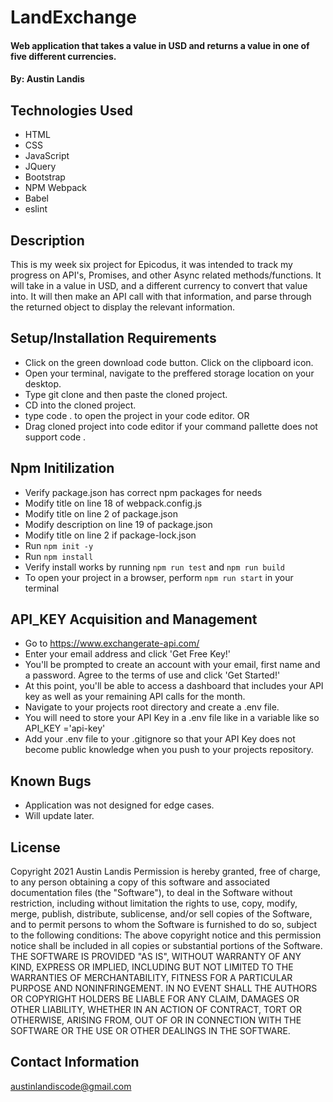 # LandExchange

#### Web application that takes a value in USD and returns a value in one of five different currencies.

#### By: Austin Landis

## Technologies Used

* HTML
* CSS
* JavaScript
* JQuery
* Bootstrap
* NPM Webpack
* Babel
* eslint


## Description
This is my week six project for Epicodus, it was intended to track my progress on API's, Promises, and other Async related methods/functions. It will take in a value in USD, and a different currency to convert that value into. It will then make an API call with that information, and parse through the returned object to display the relevant information.

## Setup/Installation Requirements
* Click on the green download code button. Click on the clipboard icon.
* Open your terminal, navigate to the preffered storage location on your desktop.
* Type git clone and then paste the cloned project.
* CD into the cloned project.
* type code . to open the project in your code editor.
OR
* Drag cloned project into code editor if your command pallette does not support code .

## Npm Initilization
* Verify package.json has correct npm packages for needs
* Modify title on line 18 of webpack.config.js
* Modify title on line 2 of package.json
* Modify description on line 19 of package.json
* Modify title on line 2 if package-lock.json
* Run ```npm init -y```
* Run ```npm install```
* Verify install works by running ```npm run test``` and ```npm run build```
* To open your project in a browser, perform ```npm run start``` in your terminal

## API_KEY Acquisition and Management
* Go to https://www.exchangerate-api.com/
* Enter your email address and click 'Get Free Key!'
* You'll be prompted to create an account with your email, first name and a password. Agree to the terms of use and click 'Get Started!'
* At this point, you'll be able to access a dashboard that includes your API key as well as your remaining API calls for the month.
* Navigate to your projects root directory and create a .env file.
* You will need to store your API Key in a .env file like in a variable like so API_KEY ='api-key'
* Add your .env file to your .gitignore so that your API Key does not become public knowledge when you push to your projects repository.


## Known Bugs

* Application was not designed for edge cases.
* Will update later.

## License

Copyright 2021 Austin Landis
Permission is hereby granted, free of charge, to any person obtaining a copy of this software and associated documentation files (the "Software"), to deal in the Software without restriction, including without limitation the rights to use, copy, modify, merge, publish, distribute, sublicense, and/or sell copies of the Software, and to permit persons to whom the Software is furnished to do so, subject to the following conditions:
The above copyright notice and this permission notice shall be included in all copies or substantial portions of the Software.
THE SOFTWARE IS PROVIDED "AS IS", WITHOUT WARRANTY OF ANY KIND, EXPRESS OR IMPLIED, INCLUDING BUT NOT LIMITED TO THE WARRANTIES OF MERCHANTABILITY, FITNESS FOR A PARTICULAR PURPOSE AND NONINFRINGEMENT. IN NO EVENT SHALL THE AUTHORS OR COPYRIGHT HOLDERS BE LIABLE FOR ANY CLAIM, DAMAGES OR OTHER LIABILITY, WHETHER IN AN ACTION OF CONTRACT, TORT OR OTHERWISE, ARISING FROM, OUT OF OR IN CONNECTION WITH THE SOFTWARE OR THE USE OR OTHER DEALINGS IN THE SOFTWARE.


## Contact Information
austinlandiscode@gmail.com
